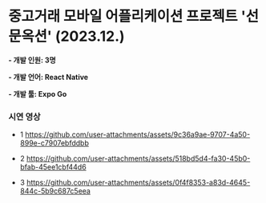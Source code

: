 # 중고거래 모바일 어플리케이션 프로젝트 '선문옥션' (2023.12.)

**- 개발 인원: 3명**

**- 개발 언어: React Native**

**- 개발 툴: Expo Go**



### 시연 영상 
- 1
https://github.com/user-attachments/assets/9c36a9ae-9707-4a50-899e-c7907ebfddbb


- 2
https://github.com/user-attachments/assets/518bd5d4-fa30-45b0-bfab-45ee1cbf44d6


- 3 
https://github.com/user-attachments/assets/0f4f8353-a83d-4645-844c-5b9c687c5eea

